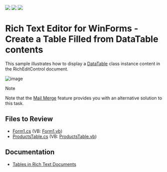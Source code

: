 <!-- default badges list -->
![](https://img.shields.io/endpoint?url=https://codecentral.devexpress.com/api/v1/VersionRange/128612008/23.1.5%2B)
[![](https://img.shields.io/badge/Open_in_DevExpress_Support_Center-FF7200?style=flat-square&logo=DevExpress&logoColor=white)](https://supportcenter.devexpress.com/ticket/details/E3664)
[![](https://img.shields.io/badge/📖_How_to_use_DevExpress_Examples-e9f6fc?style=flat-square)](https://docs.devexpress.com/GeneralInformation/403183)
<!-- default badges end -->

# Rich Text Editor for WinForms - Create a Table Filled from DataTable contents

This sample illustrates how to display a [DataTable](https://learn.microsoft.com/en-us/dotnet/api/system.data.datatable?view=net-7.0) class instance content in the RichEditControl document.

![image](./media/01c77f56-9d58-49d0-9f8e-4a1328572921.png)

> [!note]
> Note that the [Mail Merge](https://docs.devexpress.com/WindowsForms/9330/controls-and-libraries/rich-text-editor/mail-merge) feature provides you with an alternative solution to this task.

## Files to Review

* [Form1.cs](./CS/Form1.cs) (VB: [Form1.vb](./VB/Form1.vb))
* [ProductsTable.cs](./CS/ProductsTable.cs) (VB: [ProductsTable.vb](./VB/ProductsTable.vb))

## Documentation

* [Tables in Rich Text Documents](https://docs.devexpress.com/WindowsForms/8306/controls-and-libraries/rich-text-editor/rich-edit-control-document/tables)
